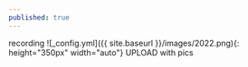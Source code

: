 ```yaml
---
published: true
---
```



recording
![_config.yml]({{ site.baseurl }}/images/2022.png){: height="350px" width="auto"}
UPLOAD with pics
